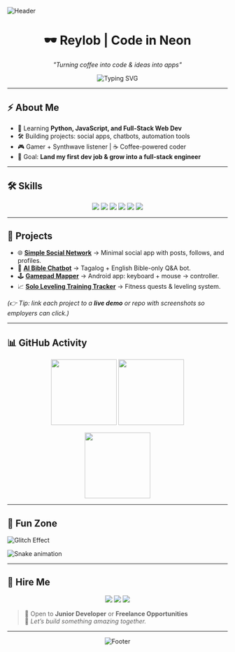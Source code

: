 <!-- Cyberpunk Header -->
![Header](https://capsule-render.vercel.app/api?type=waving&color=0:ff00ff,100:00ffff&height=220&section=header&text=Reylob%20👾&fontSize=50&fontColor=0d0d0d&animation=twinkling&fontAlignY=35)

<div align="center">

# 🕶️ Reylob | Code in Neon  

*"Turning coffee into code & ideas into apps"*  

![Typing SVG](https://readme-typing-svg.herokuapp.com?font=Share+Tech+Mono&size=22&duration=3000&pause=1000&color=00FFFF&center=true&vCenter=true&width=500&lines=Developer+%7C+Dreamer+%7C+Builder;Cyberpunk+Vibes+Only;hire(reylob)+)

</div>

---

## ⚡ About Me
- 🌱 Learning **Python, JavaScript, and Full-Stack Web Dev**  
- 🛠 Building projects: social apps, chatbots, automation tools  
- 🎮 Gamer + Synthwave listener | ☕ Coffee-powered coder  
- 🎯 Goal: **Land my first dev job & grow into a full-stack engineer**  

---

## 🛠 Skills
<p align="center">
<img src="https://img.shields.io/badge/Python-ff00ff?style=for-the-badge&logo=python&logoColor=white"/>
<img src="https://img.shields.io/badge/JavaScript-00ffff?style=for-the-badge&logo=javascript&logoColor=black"/>
<img src="https://img.shields.io/badge/HTML5-ff00ff?style=for-the-badge&logo=html5&logoColor=black"/>
<img src="https://img.shields.io/badge/CSS3-00ffff?style=for-the-badge&logo=css3&logoColor=black"/>
<img src="https://img.shields.io/badge/Node.js-ff00ff?style=for-the-badge&logo=node.js&logoColor=white"/>
<img src="https://img.shields.io/badge/Git-00ffff?style=for-the-badge&logo=git&logoColor=black"/>
</p>

---

## 💼 Projects
- 🌐 **[Simple Social Network](#)** → Minimal social app with posts, follows, and profiles.  
- 🤖 **[AI Bible Chatbot](#)** → Tagalog + English Bible-only Q&A bot.  
- 🕹 **[Gamepad Mapper](#)** → Android app: keyboard + mouse → controller.  
- 📈 **[Solo Leveling Training Tracker](#)** → Fitness quests & leveling system.  

*(👉 Tip: link each project to a **live demo** or repo with screenshots so employers can click.)*  

---

## 📊 GitHub Activity
<p align="center">
<img src="https://github-readme-stats.vercel.app/api?username=reylob&show_icons=true&bg_color=0d0d0d&title_color=ff00ff&icon_color=00ffff&text_color=ffffff&hide_border=true" height="150"/>
<img src="https://github-readme-stats.vercel.app/api/top-langs/?username=reylob&layout=compact&bg_color=0d0d0d&title_color=00ffff&text_color=ffffff&hide_border=true" height="150"/>
</p>  

<p align="center">
<img src="https://github-readme-streak-stats.herokuapp.com/?user=reylob&background=0d0d0d&ring=ff00ff&fire=00ffff&currStreakLabel=ffffff&hide_border=true" height="150"/>
</p>

---

## 🎨 Fun Zone
![Glitch Effect](https://readme-typing-svg.herokuapp.com?font=VT323&size=25&duration=2000&pause=1000&color=FF00FF&background=000000&center=true&vCenter=true&width=500&lines=Access+Granted...;Loading+Projects...;Welcome+to+Reylob's+Cyber+Hub)  

![Snake animation](https://github.com/reylob/reylob/blob/output/github-contribution-grid-snake.svg)

---

## 💼 Hire Me
<p align="center">
<a href="mailto:your-email@example.com"><img src="https://img.shields.io/badge/Email%20Me-ff00ff?style=for-the-badge&logo=gmail&logoColor=white"/></a>
<a href="https://linkedin.com/in/yourusername"><img src="https://img.shields.io/badge/LinkedIn-00ffff?style=for-the-badge&logo=linkedin&logoColor=black"/></a>
<a href="https://yourlink.com/resume.pdf"><img src="https://img.shields.io/badge/Resume-PDF-ff00ff?style=for-the-badge&logo=adobeacrobatreader"/></a>
</p>

> 🚀 Open to **Junior Developer** or **Freelance Opportunities**  
> 📌 *Let’s build something amazing together.*  

---

<div align="center">

![Footer](https://capsule-render.vercel.app/api?type=waving&color=0:00ffff,100:ff00ff&height=120&section=footer)

</div>